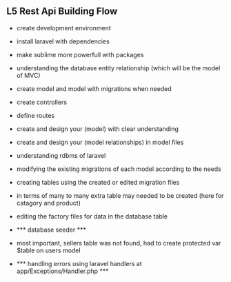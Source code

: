 ## L5 Rest Api Building Flow

- create development environment

- install laravel with dependencies

- make sublime more powerfull with packages

- understanding the database entity relationship (which will be the model of MVC)

- create model and model with migrations when needed

- create controllers

- define routes

- create and design your (model) with clear understanding

- create and design your (model relationships) in model files

- understanding rdbms of laravel

- modifying the existing migrations of each model according to the needs

- creating tables using the created or edited migration files

- in terms of many to many extra table may needed to be created (here for catagory and product)

- editing the factory files for data in the database table

- *** database seeder ***

- most important, sellers table was not found, had to create protected var $table on users model

- *** handling errors using laravel handlers at app/Exceptions/Handler.php ***